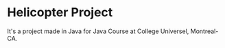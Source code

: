 # Helicopter Project

It's a project made in Java for Java Course at College Universel, Montreal-CA.

